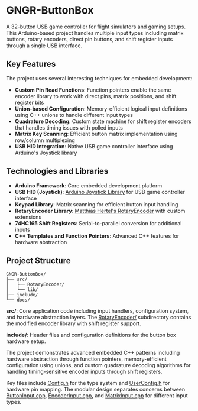 # GNGR-ButtonBox

A 32-button USB game controller for flight simulators and gaming setups. This Arduino-based project handles multiple input types including matrix buttons, rotary encoders, direct pin buttons, and shift register inputs through a single USB interface.

## Key Features

The project uses several interesting techniques for embedded development:

- **Custom Pin Read Functions**: Function pointers enable the same encoder library to work with direct pins, matrix positions, and shift register bits
- **Union-based Configuration**: Memory-efficient logical input definitions using C++ unions to handle different input types
- **Quadrature Decoding**: Custom state machine for shift register encoders that handles timing issues with polled inputs
- **Matrix Key Scanning**: Efficient button matrix implementation using row/column multiplexing
- **USB HID Integration**: Native USB game controller interface using Arduino's Joystick library

## Technologies and Libraries

- **Arduino Framework**: Core embedded development platform
- **USB HID (Joystick)**: [Arduino Joystick Library](https://github.com/MHeironimus/ArduinoJoystickLibrary) for USB game controller interface
- **Keypad Library**: Matrix scanning for efficient button input handling
- **RotaryEncoder Library**: [Matthias Hertel's RotaryEncoder](https://github.com/mathertel/RotaryEncoder) with custom extensions
- **74HC165 Shift Registers**: Serial-to-parallel conversion for additional inputs
- **C++ Templates and Function Pointers**: Advanced C++ features for hardware abstraction

## Project Structure

```
GNGR-ButtonBox/
├── src/
│   ├── RotaryEncoder/
│   └── lib/
├── include/
└── docs/
```

**src/**: Core application code including input handlers, configuration system, and hardware abstraction layers. The [RotaryEncoder/](src/RotaryEncoder/) subdirectory contains the modified encoder library with shift register support.

**include/**: Header files and configuration definitions for the button box hardware setup.

The project demonstrates advanced embedded C++ patterns including hardware abstraction through function pointers, memory-efficient configuration using unions, and custom quadrature decoding algorithms for handling timing-sensitive encoder inputs through shift registers.

Key files include [Config.h](src/Config.h) for the type system and [UserConfig.h](src/UserConfig.h) for hardware pin mapping. The modular design separates concerns between [ButtonInput.cpp](src/ButtonInput.cpp), [EncoderInput.cpp](src/EncoderInput.cpp), and [MatrixInput.cpp](src/MatrixInput.cpp) for different input types.